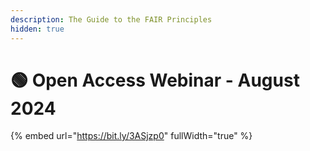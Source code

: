 ```yaml
---
description: The Guide to the FAIR Principles
hidden: true
---
```


# 🟢 Open Access Webinar - August 2024



{% embed url="https://bit.ly/3ASjzp0" fullWidth="true" %}
